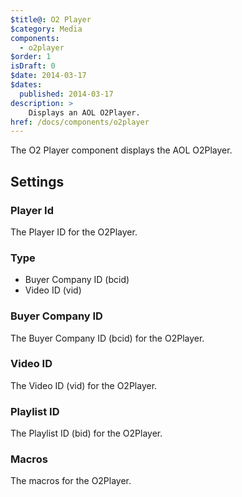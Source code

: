 ```yaml
---
$title@: O2 Player
$category: Media
components:
  - o2player
$order: 1
isDraft: 0
$date: 2014-03-17
$dates:
  published: 2014-03-17
description: >
    Displays an AOL O2Player.
href: /docs/components/o2player
---
```

<p>The O2 Player component displays the AOL O2Player.</p>
<amp-o2-player data-pid="579a115aa01b4d2db062aa85"
  data-bcid="545db032e4b0af1a81424b48"
  data-macros="m.playback=click"
  layout="responsive"
  width="480"
  height="270">
</amp-o2-player>
<h2 class="mt4 mb4">Settings</h2>
<h3 class="mb3 mt3">Player Id</h3>
The Player ID for the O2Player.
<h3 class="mb3 mt3">Type</h3>

- Buyer Company ID (bcid)
- Video ID (vid)

<h3 class="mb3 mt3">Buyer Company ID</h3>
The Buyer Company ID (bcid) for the O2Player.
<h3 class="mb3 mt3">Video ID</h3>
The Video ID (vid) for the O2Player.
<h3 class="mb3 mt3">Playlist ID</h3>
The Playlist ID (bid) for the O2Player.
<h3 class="mb3 mt3">Macros</h3>
The macros for the O2Player.
